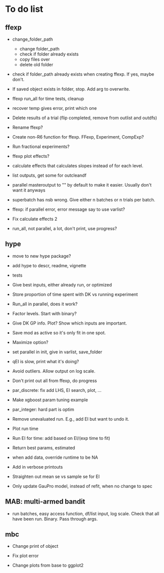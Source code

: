 # To do list

## ffexp

-   change_folder_path

    -   change folder_path
    -   check if folder already exists
    -   copy files over
    -   delete old folder

-   check if folder_path already exists when creating ffexp. If yes, maybe don't.

-   If saved object exists in folder, stop. Add arg to overwrite.

-   ffexp run_all for time tests, cleanup

-   recover temp gives error, print which one

-   Delete results of a trial (flip completed, remove from outlist and outdfs)

-   Rename ffexp?

-   Create non-R6 function for ffexp. FFexp, Experiment, CompExp?

-   Run fractional experiments?

-   ffexp plot effects?

-   calculate effects that calculates slopes instead of for each level.

-   list outputs, get some for outcleandf

-   parallel masteroutput to "" by default to make it easier. Usually don't want it anyways

-   superbatch has nsb wrong. Give either n batches or n trials per batch.

-   ffexp: if parallel error, error message say to use varlist?

-   Fix calculate effects 2

-   run_all, not parallel, a lot, don't print, use progress?

## hype

-   move to new hype package?

-   add hype to descr, readme, vignette

-   tests

-   Give best inputs, either already run, or optimized

-   Store proportion of time spent with DK vs running experiment

-   Run_all in parallel, does it work?

-   Factor levels. Start with binary?

-   Give DK GP info. Plot? Show which inputs are important.

-   Save mod as active so it's only fit in one spot.

-   Maximize option?

-   set parallel in init, give in varlist, save_folder

-   qEI is slow, print what it's doing?

-   Avoid outliers. Allow output on log scale.

-   Don't print out all from ffexp, do progress

-   par_discrete: fix add LHS, EI search, plot, ...

-   Make xgboost param tuning example

-   par_integer: hard part is optim

-   Remove unevaluated run. E.g., add EI but want to undo it.

-   Plot run time

- Run EI for time: add based on EI/(exp time to fit)

- Return best params, estimated

- when add data, override runtime to be NA

- Add in verbose printouts

- Straighten out mean se vs sample se for EI

- Only update GauPro model, instead of refit, when no change to spec

## MAB: multi-armed bandit

-   run batches, easy access function, df/list input, log scale. Check that all have been run. Binary. Pass through args.

## mbc

- Change print of object

- Fix plot error

- Change plots from base to ggplot2
